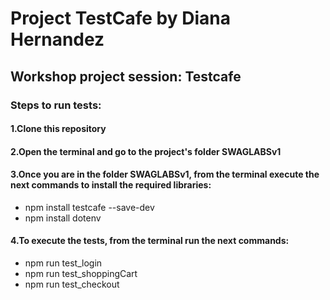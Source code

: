 # Project TestCafe by Diana Hernandez
## Workshop project session: Testcafe
### Steps to run tests:
#### 1.Clone this repository
#### 2.Open the terminal and go to the project's folder SWAGLABSv1
#### 3.Once you are in the folder SWAGLABSv1, from the terminal execute the next commands to install the required libraries: 
*    npm install testcafe --save-dev
*    npm install dotenv
#### 4.To execute the tests, from the terminal run the next commands:
*    npm run test_login
*    npm run test_shoppingCart
*    npm run test_checkout
